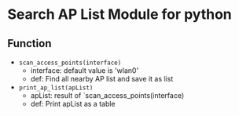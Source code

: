 # Search AP List Module for python

## Function

- `scan_access_points(interface)`
    - interface: default value is 'wlan0'
    - def: Find all nearby AP list and save it as list
- `print_ap_list(apList)`
    - apList: result of `scan_access_points(interface)
    - def: Print apList as a table

